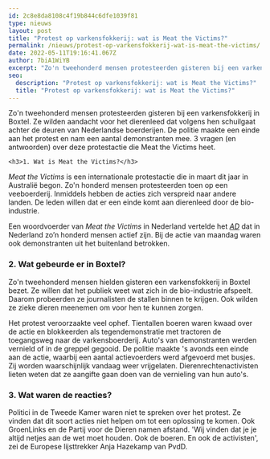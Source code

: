 ```yaml
---
id: 2c8e8da8108c4f19b844c6dfe1039f81
type: nieuws
layout: post
title: "Protest op varkensfokkerij: wat is Meat the Victims?"
permalink: /nieuws/protest-op-varkensfokkerij-wat-is-meat-the-victims/
date: 2022-05-11T19:16:41.067Z
author: 7biA1WiYB
excerpt: "Zo'n tweehonderd mensen protesteerden gisteren bij een varkensfokkerij in Boxtel. Ze wilden aandacht voor het dierenleed dat volgens hen schuilgaat achter de deuren van Nederlandse boerderijen. De politie maakte een einde aan het protest en nam een aantal demonstranten mee. 3 vragen (en antwoorden) over deze protestactie die Meat the Victims heet.  "
seo:
  description: "Protest op varkensfokkerij: wat is Meat the Victims?"
  title: "Protest op varkensfokkerij: wat is Meat the Victims?"
---
```

Zo'n tweehonderd mensen protesteerden gisteren bij een varkensfokkerij in Boxtel. Ze wilden aandacht voor het dierenleed dat volgens hen schuilgaat achter de deuren van Nederlandse boerderijen. De politie maakte een einde aan het protest en nam een aantal demonstranten mee. 3 vragen (en antwoorden) over deze protestactie die Meat the Victims heet.  

    <h3>1. Wat is Meat the Victims?</h3>
<p><em>Meat the Victims</em> is een internationale protestactie die in maart dit jaar in Australië begon. Zo'n honderd mensen protesteerden toen op een veeboerderij. Inmiddels hebben de acties zich verspreid naar andere landen. De leden willen dat er een einde komt aan dierenleed door de bio-industrie.</p>
<p>Een woordvoerder van <em>Meat the Victims</em> in Nederland vertelde het <em><a href="https://www.ad.nl/boxtel/meat-the-victims-nederland-er-is-een-actieve-kern-van-zo-n-honderd-leden~a8e81904/" target="_blank">AD</a></em> dat in Nederland zo’n honderd mensen actief zijn. Bij de actie van maandag waren ook demonstranten uit het buitenland betrokken.</p>
<h3>2. Wat gebeurde er in Boxtel?</h3>
<p>Zo'n tweehonderd mensen hielden gisteren een varkensfokkerij in Boxtel bezet. Ze willen dat het publiek weet wat zich in de bio-industrie afspeelt. Daarom probeerden ze journalisten de stallen binnen te krijgen. Ook wilden ze zieke dieren meenemen om voor hen te kunnen zorgen. </p>
<p>Het protest veroorzaakte veel ophef. Tientallen boeren waren kwaad over de actie en blokkeerden als tegendemonstratie met tractoren de toegangsweg naar de varkensboerderij. Auto's van demonstranten werden vernield of in de greppel gegooid. De politie maakte 's avonds een einde aan de actie, waarbij een aantal actievoerders werd afgevoerd met busjes. Zij worden waarschijnlijk vandaag weer vrijgelaten. Dierenrechtenactivisten lieten weten dat ze aangifte gaan doen van de vernieling van hun auto's. </p>
<h3>3. Wat waren de reacties?</h3>
<p>Politici in de Tweede Kamer waren niet te spreken over het protest. Ze vinden dat dit soort acties niet helpen om tot een oplossing te komen. Ook GroenLinks en de Partij voor de Dieren namen afstand. 'Wij vinden dat je je altijd netjes aan de wet moet houden. Ook de boeren. En ook de activisten', zei de Europese lijsttrekker Anja Hazekamp van PvdD.</p>  
